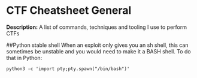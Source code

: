 # CTF Cheatsheet General

**Description:** A list of commands, techniques and tooling I use to perform CTFs

##Python stable shell
When an exploit only gives you an sh shell, this can sometimes be unstable and you would need to make it a BASH shell. To do that in Python:
```
python3 -c 'import pty;pty.spawn("/bin/bash")'
```
